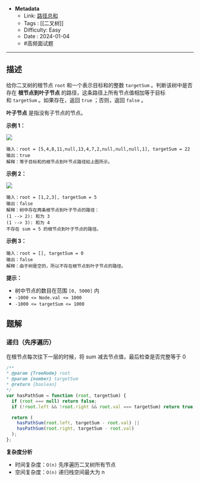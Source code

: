 - **Metadata**
	- Link: [路径总和](https://leetcode.cn/problems/path-sum/description/ "https://leetcode.cn/problems/path-sum/description/")
	- Tags : [[二叉树]]
	- Difficulty: Easy
	- Date : 2024-01-04
	- #高频面试题
---

## 描述

给你二叉树的根节点 `root` 和一个表示目标和的整数 `targetSum` 。判断该树中是否存在 **根节点到叶子节点** 的路径，这条路径上所有节点值相加等于目标和 `targetSum` 。如果存在，返回 `true` ；否则，返回 `false` 。

**叶子节点** 是指没有子节点的节点。

**示例 1：**

![](https://assets.leetcode.com/uploads/2021/01/18/pathsum1.jpg)

```
输入：root = [5,4,8,11,null,13,4,7,2,null,null,null,1], targetSum = 22
输出：true
解释：等于目标和的根节点到叶节点路径如上图所示。
```

**示例 2：**

![](https://assets.leetcode.com/uploads/2021/01/18/pathsum2.jpg)

```
输入：root = [1,2,3], targetSum = 5
输出：false
解释：树中存在两条根节点到叶子节点的路径：
(1 --> 2): 和为 3
(1 --> 3): 和为 4
不存在 sum = 5 的根节点到叶子节点的路径。
```

**示例 3：**

```
输入：root = [], targetSum = 0
输出：false
解释：由于树是空的，所以不存在根节点到叶子节点的路径。
```

**提示：**

- 树中节点的数目在范围 `[0, 5000]` 内
- `-1000 <= Node.val <= 1000`
- `-1000 <= targetSum <= 1000`

## 题解

### 递归（先序遍历）

在根节点每次往下一层的时候，将 sum 减去节点值，最后检查是否完整等于 0

```js
/**
* @param {TreeNode} root
* @param {number} targetSum
* @return {boolean}
*/
var hasPathSum = function (root, targetSum) {
  if (root === null) return false;
  if (!root.left && !root.right && root.val === targetSum) return true;

  return (
    hasPathSum(root.left, targetSum - root.val) ||
    hasPathSum(root.right, targetSum - root.val)
  );
};
```

**复杂度分析**

- 时间复杂度：`O(n)` 先序遍历二叉树所有节点
- 空间复杂度：`O(n)` 递归栈空间最大为 n
